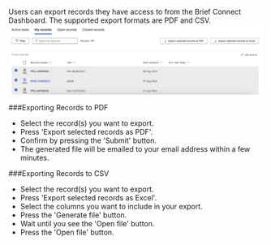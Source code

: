 Users can export records they have access to from the Brief Connect Dashboard. The supported export formats are PDF and CSV.
![image.png](.attachments/image-46b10823-5742-4418-942c-ea13b3424443.png)

###Exporting Records to PDF
- Select the record(s) you want to export.
- Press 'Export selected records as PDF'.
- Confirm by pressing the 'Submit' button.
- The generated file will be emailed to your email address within a few minutes.

###Exporting Records to CSV
- Select the record(s) you want to export.
- Press 'Export selected records as Excel'.
- Select the columns you want to include in your export.
- Press the 'Generate file' button.
- Wait until you see the 'Open file' button.
- Press the 'Open file' button.